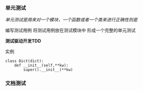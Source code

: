 ### 单元测试
*单元测试是用来对一个模块，一个函数或者一个类来进行正确性则是*

编写测试用例
将测试用例放在测试模块中 形成一个完整的单元测试

**测试驱动开发TDD**

实例
>
    class Dict(dict):
        def __init__(self,**kw):
            super().__init__(**kw)

### 文档测试
